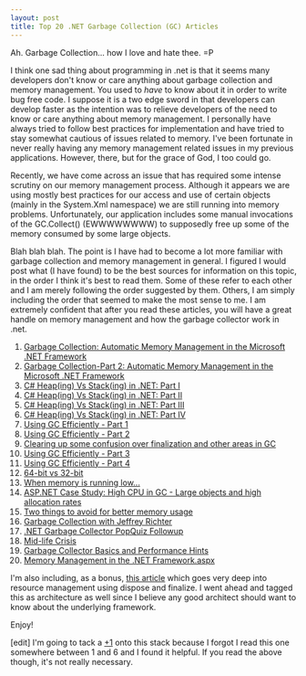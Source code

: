 ```yaml
---
layout: post
title: Top 20 .NET Garbage Collection (GC) Articles
---
```


Ah. Garbage Collection... how I love and hate thee. =P

I think one sad thing about programming in .net is that it seems many developers don't know or care anything about garbage collection and memory management. You used to *have* to know about it in order to write bug free code. I suppose it is a two edge sword in that developers can develop faster as the intention was to relieve developers of the need to know or care anything about memory management. I personally have always tried to follow best practices for implementation and have tried to stay somewhat cautious of issues related to memory. I've been fortunate in never really having any memory management related issues in my previous applications. However, there, but for the grace of God, I too could go.

Recently, we have come across an issue that has required some intense scrutiny on our memory management process. Although it appears we are using mostly best practices for our access and use of certain objects (mainly in the System.Xml namespace) we are still running into memory problems. Unfortunately, our application includes some manual invocations of the GC.Collect() (EWWWWWWWW) to supposedly free up some of the memory consumed by some large objects.

Blah blah blah. The point is I have had to become a lot more familiar with garbage collection and memory management in general. I figured I would post what (I have found) to be the best sources for information on this topic, in the order I think it's best to read them. Some of these refer to each other and I am merely following the order suggested by them. Others, I am simply including the order that seemed to make the most sense to me. I am extremely confident that after you read these articles, you will have a great handle on memory management and how the garbage collector work in .net.

<ol>
    <li>
    <div mce_keep="true"><a class="" title="Garbage Collection: Automatic Memory Management in the Microsoft .NET Framework" mce_href="http://msdn.microsoft.com/msdnmag/issues/1100/GCI/default.aspx" href="http://msdn.microsoft.com/msdnmag/issues/1100/GCI/default.aspx">Garbage Collection: Automatic Memory Management in the Microsoft .NET Framework</a></div>
    </li>
    <li>
    <div mce_keep="true"><font color="#810081"><a class="" title="Garbage Collection-Part 2: Automatic Memory Management in the Microsoft .NET Framework" mce_href="http://msdn.microsoft.com/msdnmag/issues/1200/GCI2/" href="http://msdn.microsoft.com/msdnmag/issues/1200/GCI2/">Garbage Collection-Part 2: Automatic Memory Management in the Microsoft .NET Framework</a></font></div>
    </li>
    <li>
    <div mce_keep="true"><a class="" title="C# Heap(ing) Vs Stack(ing) in .NET: Part I  " mce_href="http://www.c-sharpcorner.com/UploadFile/rmcochran/csharp_memory01122006130034PM/csharp_memory.aspx?ArticleID=9adb0e3c-b3f6-40b5-98b5-413b6d348b91" href="http://www.c-sharpcorner.com/UploadFile/rmcochran/csharp_memory01122006130034PM/csharp_memory.aspx?ArticleID=9adb0e3c-b3f6-40b5-98b5-413b6d348b91">C# Heap(ing) Vs Stack(ing) in .NET: Part I</a></div>
    </li>
    <li>
    <div mce_keep="true"><a class="" title="C# Heap(ing) Vs Stack(ing) in .NET: Part II" mce_href="http://www.c-sharpcorner.com/UploadFile/rmcochran/csharp_memory2B01142006125918PM/csharp_memory2B.aspx" href="http://www.c-sharpcorner.com/UploadFile/rmcochran/csharp_memory2B01142006125918PM/csharp_memory2B.aspx">C# Heap(ing) Vs Stack(ing) in .NET: Part II</a></div>
    </li>
    <li>
    <div mce_keep="true">
    <div mce_keep="true"><a class="" title="C# Heap(ing) Vs Stack(ing) in .NET: Part III" mce_href="http://www.c-sharpcorner.com/UploadFile/rmcochran/chsarp_memory401152006094206AM/chsarp_memory4.aspx" href="http://www.c-sharpcorner.com/UploadFile/rmcochran/chsarp_memory401152006094206AM/chsarp_memory4.aspx">C# Heap(ing) Vs Stack(ing) in .NET: Part III</a></div>
    </div>
    </li>
    <li>
    <div mce_keep="true">
    <div mce_keep="true"><a class="" title="C# Heap(ing) Vs Stack(ing) in .NET: Part IV" mce_href="http://www.c-sharpcorner.com/UploadFile/rmcochran/csharp_memory_401282006141834PM/csharp_memory_4.aspx" href="http://www.c-sharpcorner.com/UploadFile/rmcochran/csharp_memory_401282006141834PM/csharp_memory_4.aspx">C# Heap(ing) Vs Stack(ing) in .NET: Part IV</a></div>
    </div>
    </li>
    <li>
    <div mce_keep="true">
    <div mce_keep="true"><a class="" title="Using GC Efficiently - Part 1" mce_href="http://blogs.msdn.com/maoni/archive/2004/06/15/156626.aspx" href="http://blogs.msdn.com/maoni/archive/2004/06/15/156626.aspx">Using GC Efficiently - Part 1</a></div>
    </div>
    </li>
    <li>
    <div mce_keep="true">
    <div mce_keep="true">
    <div mce_keep="true"><a class="" title="Using GC Efficiently - Part 2" mce_href="http://blogs.msdn.com/maoni/archive/2004/09/25/234273.aspx" href="http://blogs.msdn.com/maoni/archive/2004/09/25/234273.aspx">Using GC Efficiently - Part 2</a></div>
    </div>
    </div>
    </li>
    <li>
    <div mce_keep="true">
    <div mce_keep="true">
    <div mce_keep="true"><a href="http://blogs.msdn.com/maoni/archive/2004/11/04/252697.aspx">Clearing up some confusion over finalization and other areas in GC</a></div>
    </div>
    </div>
    </li>
    <li>
    <div mce_keep="true">
    <div mce_keep="true">
    <div mce_keep="true"><a class="" title="Using GC Efficiently - Part 3" mce_href="http://blogs.msdn.com/maoni/archive/2004/12/19/327149.aspx" href="http://blogs.msdn.com/maoni/archive/2004/12/19/327149.aspx">Using GC Efficiently - Part 3</a></div>
    </div>
    </div>
    </li>
    <li>
    <div mce_keep="true">
    <div mce_keep="true">
    <div mce_keep="true"><a class="" title="Using GC Efficiently - Part 4" mce_href="http://blogs.msdn.com/maoni/archive/2005/05/06/415296.aspx" href="http://blogs.msdn.com/maoni/archive/2005/05/06/415296.aspx">Using GC Efficiently - Part 4</a></div>
    </div>
    </div>
    </li>
    <li>
    <div mce_keep="true">
    <div mce_keep="true">
    <div mce_keep="true"><a class="" title="64-bit vs 32-bit" mce_href="http://blogs.msdn.com/maoni/archive/2007/05/15/64-bit-vs-32-bit.aspx" href="http://blogs.msdn.com/maoni/archive/2007/05/15/64-bit-vs-32-bit.aspx">64-bit vs 32-bit</a></div>
    </div>
    </div>
    </li>
    <li>
    <div mce_keep="true">
    <div mce_keep="true">
    <div mce_keep="true"><a class="" title="When memory is running low..." mce_href="http://blogs.msdn.com/maoni/archive/2006/06/06/when-memory-is-running-low.aspx" href="http://blogs.msdn.com/maoni/archive/2006/06/06/when-memory-is-running-low.aspx">When memory is running low...</a></div>
    </div>
    </div>
    </li>
    <li>
    <div mce_keep="true">
    <div mce_keep="true">
    <div mce_keep="true"><a class="" title="ASP.NET Case Study: High CPU in GC - Large objects and high allocation rates" mce_href="http://blogs.msdn.com/tess/archive/2006/06/22/643309.aspx" href="http://blogs.msdn.com/tess/archive/2006/06/22/643309.aspx">ASP.NET Case Study: High CPU in GC - Large objects and high allocation rates</a></div>
    </div>
    </div>
    </li>
    <li>
    <div mce_keep="true">
    <div mce_keep="true">
    <div mce_keep="true"><a class="" title="Two things to avoid for better memory usage" mce_href="http://blogs.msdn.com/ricom/archive/2003/12/02/40780.aspx" href="http://blogs.msdn.com/ricom/archive/2003/12/02/40780.aspx">Two things to avoid for better memory usage</a></div>
    </div>
    </div>
    </li>
    <li>
    <div mce_keep="true">
    <div mce_keep="true">
    <div mce_keep="true"><a class="" title="Garbage Collection with Jeffrey Richter" mce_href="http://blogs.msdn.com/geekspeak/archive/2006/11/03/resources-for-geekspeak-garbage-collection-with-jeffrey-richter.aspx" href="http://blogs.msdn.com/geekspeak/archive/2006/11/03/resources-for-geekspeak-garbage-collection-with-jeffrey-richter.aspx">Garbage Collection with Jeffrey Richter</a></div>
    </div>
    </div>
    </li>
    <li>
    <div mce_keep="true">
    <div mce_keep="true">
    <div mce_keep="true"><a class="" title=".Net Garbage Collector PopQuiz Followup" mce_href="http://blogs.msdn.com/tess/archive/2007/04/10/net-garbage-collector-popquiz-followup.aspx" href="http://blogs.msdn.com/tess/archive/2007/04/10/net-garbage-collector-popquiz-followup.aspx">.NET Garbage Collector PopQuiz Followup</a></div>
    </div>
    </div>
    </li>
    <li>
    <div mce_keep="true">
    <div mce_keep="true">
    <div mce_keep="true"><a class="" title="Mid-life Crisis " mce_href="http://blogs.msdn.com/ricom/archive/2003/12/04/41281.aspx" href="http://blogs.msdn.com/ricom/archive/2003/12/04/41281.aspx">Mid-life Crisis</a></div>
    </div>
    </div>
    </li>
    <li>
    <div mce_keep="true">
    <div mce_keep="true">
    <div mce_keep="true"><a class="" title="Garbage Collector Basics and Performance Hints" mce_href="http://msdn2.microsoft.com/en-us/library/ms973837.aspx" href="http://msdn2.microsoft.com/en-us/library/ms973837.aspx">Garbage Collector Basics and Performance Hints</a></div>
    </div>
    </div>
    </li>
    <li>
    <div mce_keep="true">
    <div mce_keep="true">
    <div mce_keep="true"><a href="http://blogs.msdn.com/johan/archive/2007/04/20/memory-management-in-the-net-framework.aspx">Memory Management in the .NET Framework.aspx</a>  </div>
    </div>
    </div>
    </li>
</ol>

I'm also including, as a bonus, [this article](http://www.bluebytesoftware.com/blog/PermaLink.aspx?guid=88e62cdf-5919-4ac7-bc33-20c06ae539ae) which goes very deep into resource management using dispose and finalize. I went ahead and tagged this as architecture as well since I believe any good architect should want to know about the underlying framework.
 
Enjoy!
 
[edit] I'm going to tack a [+1](http://www.codeproject.com/dotnet/garbagecollection.asp) onto this stack because I forgot I read this one somewhere between 1 and 6 and I found it helpful. If you read the above though, it's not really necessary.
